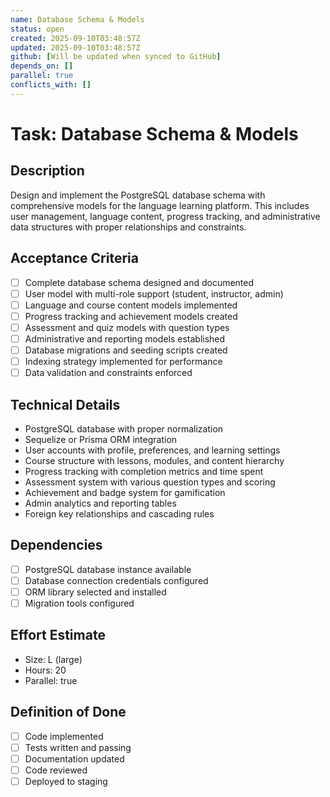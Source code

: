 ```yaml
---
name: Database Schema & Models
status: open
created: 2025-09-10T03:48:57Z
updated: 2025-09-10T03:48:57Z
github: [Will be updated when synced to GitHub]
depends_on: []
parallel: true
conflicts_with: []
---
```


# Task: Database Schema & Models

## Description
Design and implement the PostgreSQL database schema with comprehensive models for the language learning platform. This includes user management, language content, progress tracking, and administrative data structures with proper relationships and constraints.

## Acceptance Criteria
- [ ] Complete database schema designed and documented
- [ ] User model with multi-role support (student, instructor, admin)
- [ ] Language and course content models implemented
- [ ] Progress tracking and achievement models created
- [ ] Assessment and quiz models with question types
- [ ] Administrative and reporting models established
- [ ] Database migrations and seeding scripts created
- [ ] Indexing strategy implemented for performance
- [ ] Data validation and constraints enforced

## Technical Details
- PostgreSQL database with proper normalization
- Sequelize or Prisma ORM integration
- User accounts with profile, preferences, and learning settings
- Course structure with lessons, modules, and content hierarchy
- Progress tracking with completion metrics and time spent
- Assessment system with various question types and scoring
- Achievement and badge system for gamification
- Admin analytics and reporting tables
- Foreign key relationships and cascading rules

## Dependencies
- [ ] PostgreSQL database instance available
- [ ] Database connection credentials configured
- [ ] ORM library selected and installed
- [ ] Migration tools configured

## Effort Estimate
- Size: L (large)
- Hours: 20
- Parallel: true

## Definition of Done
- [ ] Code implemented
- [ ] Tests written and passing
- [ ] Documentation updated
- [ ] Code reviewed
- [ ] Deployed to staging